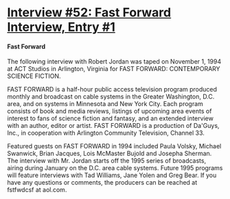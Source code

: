 # [Interview #52: Fast Forward Interview, Entry #1](https://www.theoryland.com/intvmain.php?i=52#1)

#### Fast Forward

The following interview with Robert Jordan was taped on November 1, 1994 at ACT Studios in Arlington, Virginia for FAST FORWARD: CONTEMPORARY SCIENCE FICTION.

FAST FORWARD is a half-hour public access television program produced monthly and broadcast on cable systems in the Greater Washington, D.C. area, and on systems in Minnesota and New York City. Each program consists of book and media reviews, listings of upcoming area events of interest to fans of science fiction and fantasy, and an extended interview with an author, editor or artist. FAST FORWARD is a production of Da'Guys, Inc., in cooperation with Arlington Community Television, Channel 33.

Featured guests on FAST FORWARD in 1994 included Paula Volsky, Michael Swanwick, Brian Jacques, Lois McMaster Bujold and Josepha Sherman. The interview with Mr. Jordan starts off the 1995 series of broadcasts, airing during January on the D.C. area cable systems. Future 1995 programs will feature interviews with Tad Williams, Jane Yolen and Greg Bear. If you have any questions or comments, the producers can be reached at fstfwdcsf at aol.com.


